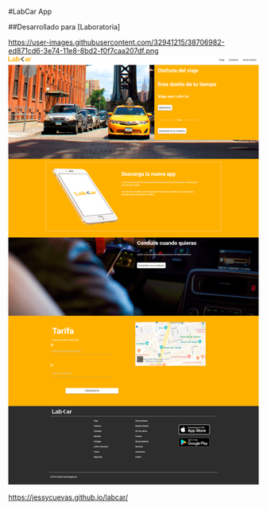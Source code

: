 #LabCar App 

##Desarrollado para [Laboratoria]
 
https://user-images.githubusercontent.com/32941215/38706982-ed871cd6-3e74-11e8-8bd2-f0f7caa207df.png
![readme-1.png](assets/images/readme-1.png)

https://jessycuevas.github.io/labcar/
